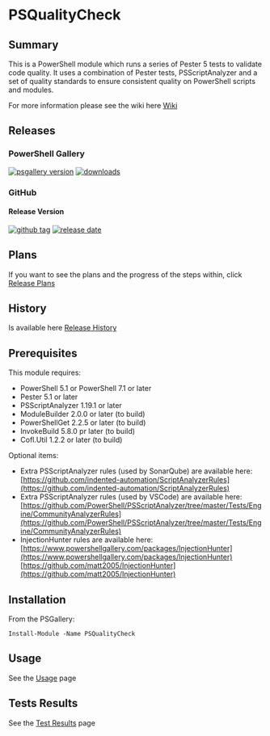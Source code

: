 # PSQualityCheck

## Summary

This is a PowerShell module which runs a series of Pester 5 tests to validate code quality. It uses a combination of Pester tests, PSScriptAnalyzer and a set of quality standards to ensure consistent quality on PowerShell scripts and modules.

For more information please see the wiki here [Wiki](https://github.com/andrewrdavidson/PSQualityCheck/wiki)

## Releases

### PowerShell Gallery

[![psgallery version](https://img.shields.io/powershellgallery/v/psqualitycheck)](https://www.powershellgallery.com/packages/PSQualityCheck/2.0.2) [![downloads](https://img.shields.io/powershellgallery/dt/PSQualityCheck)](https://www.powershellgallery.com/packages/PSQualityCheck/2.0.2)

### GitHub

#### Release Version

[![github tag](https://img.shields.io/github/v/tag/andrewrdavidson/psqualitycheck?sort=semver)](https://github.com/andrewrdavidson/PSQualityCheck/releases?sort=semver) [![release date](https://img.shields.io/github/release-date/andrewrdavidson/psqualitycheck)](https://github.com/andrewrdavidson/PSQualityCheck/releases)

## Plans

If you want to see the plans and the progress of the steps within, click [Release Plans](https://github.com/andrewrdavidson/PSQualityCheck/wiki/Release-Plan)

## History

Is available here [Release History](https://github.com/andrewrdavidson/PSQualityCheck/wiki/Release-History)

## Prerequisites

This module requires:

- PowerShell 5.1 or PowerShell 7.1 or later
- Pester 5.1 or later
- PSScriptAnalyzer 1.19.1 or later
- ModuleBuilder 2.0.0 or later (to build)
- PowerShellGet 2.2.5 or later (to build)
- InvokeBuild 5.8.0 pr later (to build)
- Cofl.Util 1.2.2 or later (to build)

Optional items:

- Extra PSScriptAnalyzer rules (used by SonarQube) are available here:<br/>[https://github.com/indented-automation/ScriptAnalyzerRules](https://github.com/indented-automation/ScriptAnalyzerRules)
- Extra PSScriptAnalyzer rules (used by VSCode) are available here:<br/>[https://github.com/PowerShell/PSScriptAnalyzer/tree/master/Tests/Engine/CommunityAnalyzerRules](https://github.com/PowerShell/PSScriptAnalyzer/tree/master/Tests/Engine/CommunityAnalyzerRules)
- InjectionHunter rules are available here:<br/>[https://www.powershellgallery.com/packages/InjectionHunter](https://www.powershellgallery.com/packages/InjectionHunter)<br/>
  [https://github.com/matt2005/InjectionHunter](https://github.com/matt2005/InjectionHunter)

## Installation

From the PSGallery:

`Install-Module -Name PSQualityCheck`

## Usage

See the [Usage](https://github.com/andrewrdavidson/PSQualityCheck/wiki/Usage) page

## Tests Results

See the [Test Results](https://github.com/andrewrdavidson/PSQualityCheck/wiki/Test-Results) page
